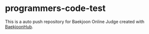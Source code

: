# programmers-code-test
This is a auto push repository for Baekjoon Online Judge created with [BaekjoonHub](https://github.com/BaekjoonHub/BaekjoonHub).

